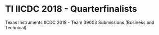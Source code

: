 # TI IICDC 2018 - Quarterfinalists
Texas Instruments IICDC 2018 - Team 39003 Submissions (Business and Technical)
